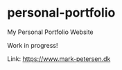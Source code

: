 # personal-portfolio
My Personal Portfolio Website

Work in progress!

Link: https://www.mark-petersen.dk
